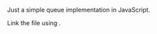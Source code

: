 Just a simple queue implementation in JavaScript.

Link the file using <script type="text/javascript" src="q.js"></script>.

